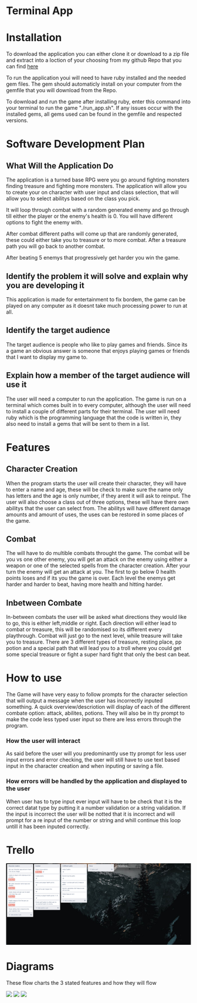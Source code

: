 # Terminal App

# Installation

To download the application you can either clone it or download to a zip file and extract into a loction of your choosing from my github Repo that you can find [here](https://github.com/jkirky82/Terminal-App)

To run the application youi will need to have ruby installed and the needed gem files. The gem should automaticly install on your computer from the gemfile that you will download from the Repo.

To download and run the game after installing ruby, enter this command into your terminal to run the game "./run_app.sh". If any issues occur with the installed gems, all gems used can be found in the gemfile and respected versions. 

# Software Development Plan

## What Will the Application Do

The application is a turned base RPG were you go around fighting monsters finding treasure and fighting more monsters.
The application will allow you to create your on character with user input and class selection, that will allow you to select abilitys based on the class you pick.

It will loop through combat with a random generated enemy and go through till either the player or the enemy's health is 0. You will have different options to fight the enemy with.

After combat different paths will come up that are randomly generated, these could either take you to treasure or to more combat. After a treasure path you will go back to another combat.

After beating 5 enemys that progressively get harder you win the game.

## Identify the problem it will solve and explain why you are developing it

This application is made for entertainment to fix bordem, the game can be played on any computer as it doesnt take much processing power to run at all.

## Identify the target audience

The target audience is people who like to play games and friends. Since its a game an obvious answer is someone that enjoys playing games or friends that I want to display my game to.

## Explain how a member of the target audience will use it

The user will need a computer to run the application. The game is run on a terminal which comes built in to every computer, although the user will need to install a couple of different parts for their terminal. The user will need ruby which is the programming language that the code is written in, they also need to install a gems that will be sent to them in a list.

# Features

## Character Creation  

When the program starts the user will create their character, they will have to enter a name and age, these will be check to make sure the name only has letters and the age is only number, if they arent it will ask to reinput.
The user will also choose a class out of three options, these will have there own abilitys that the user can select from. The abilitys will have different damage amounts and amount of uses, the uses can be restored in some places of the game.

## Combat

The will have to do multible combats throught the game. The combat will be you vs one other enemy, you will get an attack on the enemy using either a weapon or one of the selected spells from the character creation. After your turn the enemy will get an attack at you. The first to go below 0 health points loses and if its you the game is over. Each level the enemys get harder and harder to beat, having more health and hitting harder.

## Inbetween Combate

In-between combats the user will be asked what directions they would like to go, this is either left,middle or right. Each direction will either lead to combat or treasure, this will be randomised so its different every playthrough. Combat will just go to the next level, while treasure will take you to treasure. There are 3 different types of treasure, resting place, pp potion and a special path that will lead you to a troll where you could get some special treasure or fight a super hard fight that only the best can beat.

# How to use

The Game will have very easy to follow prompts for the character selection that will output a message when the user has incorrectly inputed something.
A quick overview/descriotion will display of each of the different combate option: attack, abilites, potions. They will also be in tty prompt to make the code less typed user input so there are less errors through the program.

### How the user will interact

As said before the user will you predominantly use tty prompt for less user input errors and error checking, the user will still have to use text based input in the character creation and when inputing or saving a file.

### How errors will be handled by the application and displayed to the user

When user has to type input ever input will have to be check that it is the correct datat type by putting it a number validation or a string validation. If the input is incorrect the user will be notted that it is incorrect and  will prompt for a re input of the number or string and whill continue this loop untill it has been inputed correctly.

# Trello

![](photos/trello.PNG)

# Diagrams

These flow charts the 3 stated features and how they will flow

![](Resources/Charactercreation.PNG)
![](Resources/Combat.PNG)
![](Resources/Paths.PNG)